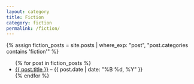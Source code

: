 ```yaml
---
layout: category
title: Fiction
category: fiction
permalink: /fiction/
---
```

{% assign fiction_posts = site.posts | where_exp: "post", "post.categories contains 'fiction'" %}

<ul>
  {% for post in fiction_posts %}
    <li>
      <a href="{{ post.url }}">{{ post.title }}</a> – {{ post.date | date: "%B %d, %Y" }}
    </li>
  {% endfor %}
</ul>
